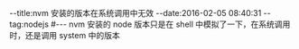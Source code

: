 --title:nvm 安装的版本在系统调用中无效
--date:2016-02-05 08:40:31
--tag:nodejs
#---
nvm 安装的 node 版本只是在 shell 中模拟了一下，在系统调用时，还是调用 system 中的版本
